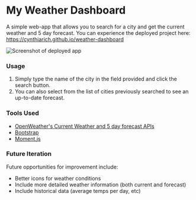 # My Weather Dashboard

A simple web-app that allows you to search for a city and get the current weather and 5 day forecast. You can experience the deployed project here: https://cynthiarich.github.io/weather-dashboard

![Screenshot of deployed app](https://user-images.githubusercontent.com/15653252/71304141-8319f280-2390-11ea-8d60-b072ac8691c7.png)

### Usage

1. Simply type the name of the city in the field provided and click the search button.
2. You can also select from the list of cities previously searched to see an up-to-date forecast.

### Tools Used

- [OpenWeather's Current Weather and 5 day forecast APIs](https://openweathermap.org/api)
- [Bootstrap](https://getbootstrap.com/)
- [Moment.js](https://momentjs.com/)

### Future Iteration

Future opportunities for improvement include:

- Better icons for weather conditions
- Include more detailed weather information (both current and forecast)
- Include historical data (average temps per day, etc)

